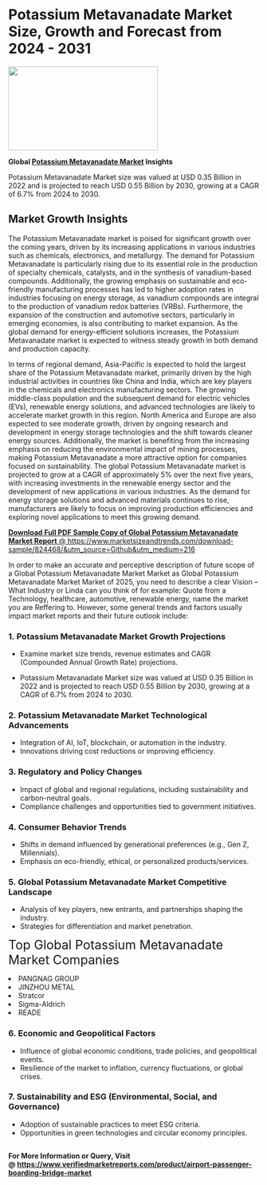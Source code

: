 <H1>Potassium Metavanadate Market Size, Growth and Forecast from 2024 - 2031</H1><img class="aligncenter size-medium wp-image-584254" src="https://thirdeyenews.in/wp-content/uploads/2024/09/Global-Market-Research-300x168.jpeg" alt="" width="300" height="168" /><p><strong>Global&nbsp;<a href="https://www.marketsizeandtrends.com/download-sample/824468/&amp;utm_source=Github&utm_medium=216">Potassium Metavanadate Market</a> Insights</strong></p><p>Potassium Metavanadate Market size was valued at USD 0.35 Billion in 2022 and is projected to reach USD 0.55 Billion by 2030, growing at a CAGR of 6.7% from 2024 to 2030.</p><p><h2>Market Growth Insights</h2> <p>The Potassium Metavanadate market is poised for significant growth over the coming years, driven by its increasing applications in various industries such as chemicals, electronics, and metallurgy. The demand for Potassium Metavanadate is particularly rising due to its essential role in the production of specialty chemicals, catalysts, and in the synthesis of vanadium-based compounds. Additionally, the growing emphasis on sustainable and eco-friendly manufacturing processes has led to higher adoption rates in industries focusing on energy storage, as vanadium compounds are integral to the production of vanadium redox batteries (VRBs). Furthermore, the expansion of the construction and automotive sectors, particularly in emerging economies, is also contributing to market expansion. As the global demand for energy-efficient solutions increases, the Potassium Metavanadate market is expected to witness steady growth in both demand and production capacity. <a href="#"></a></p> <p>In terms of regional demand, Asia-Pacific is expected to hold the largest share of the Potassium Metavanadate market, primarily driven by the high industrial activities in countries like China and India, which are key players in the chemicals and electronics manufacturing sectors. The growing middle-class population and the subsequent demand for electric vehicles (EVs), renewable energy solutions, and advanced technologies are likely to accelerate market growth in this region. North America and Europe are also expected to see moderate growth, driven by ongoing research and development in energy storage technologies and the shift towards cleaner energy sources. Additionally, the market is benefiting from the increasing emphasis on reducing the environmental impact of mining processes, making Potassium Metavanadate a more attractive option for companies focused on sustainability. The global Potassium Metavanadate market is projected to grow at a CAGR of approximately 5% over the next five years, with increasing investments in the renewable energy sector and the development of new applications in various industries. As the demand for energy storage solutions and advanced materials continues to rise, manufacturers are likely to focus on improving production efficiencies and exploring novel applications to meet this growing demand. <a href="#"></p><p><span class=""><strong>Download Full PDF Sample Copy of Global Potassium Metavanadate Market Report</strong> @ <a href="https://www.marketsizeandtrends.com/download-sample/824468/&amp;utm_source=Github&utm_medium=216" target="_blank">https://www.marketsizeandtrends.com/download-sample/824468/&amp;utm_source=Github&utm_medium=216</a></span></p><p>In order to make an accurate and perceptive description of future scope of a Global&nbsp;Potassium Metavanadate Market Market as Global&nbsp;Potassium Metavanadate Market Market of 2025, you need to describe a clear Vision &ndash; What Industry or Linda can you think of for example: Quote from a Technology, healthcare, automotive, renewable energy, name the market you are Reffering to. However, some general trends and factors usually impact market reports and their future outlook include:</p><h3>1.&nbsp;<strong>Potassium Metavanadate Market Growth Projections</strong></h3><ul><li>Examine market size trends, revenue estimates and CAGR (Compounded Annual Growth Rate) projections.</li><li><p>Potassium Metavanadate Market size was valued at USD 0.35 Billion in 2022 and is projected to reach USD 0.55 Billion by 2030, growing at a CAGR of 6.7% from 2024 to 2030.</p></li></ul><h3>2.&nbsp;<strong>Potassium Metavanadate Market Technological Advancements</strong></h3><ul><li>Integration of AI, IoT, blockchain, or automation in the industry.</li><li>Innovations driving cost reductions or improving efficiency.</li></ul><h3>3.&nbsp;<strong>Regulatory and Policy Changes</strong></h3><ul><li>Impact of global and regional regulations, including sustainability and carbon-neutral goals.</li><li>Compliance challenges and opportunities tied to government initiatives.</li></ul><h3>4.&nbsp;<strong>Consumer Behavior Trends</strong></h3><ul><li>Shifts in demand influenced by generational preferences (e.g., Gen Z, Millennials).</li><li>Emphasis on eco-friendly, ethical, or personalized products/services.</li></ul><h3>5.&nbsp;<strong>Global Potassium Metavanadate Market Competitive Landscape</strong></h3><ul><li>Analysis of key players, new entrants, and partnerships shaping the industry.</li><li>Strategies for differentiation and market penetration.</li></ul><p data-pm-slice="1 1 []"><span style="color: inherit; font-family: inherit; font-size: 25px;">Top Global Potassium Metavanadate Market Companies</span></p><div class="" data-test-id=""><p><li>PANGNAG GROUP</li><li> JINZHOU METAL</li><li> Stratcor</li><li> Sigma-Aldrich</li><li> READE</li></p></div><h3>6.&nbsp;<strong>Economic and Geopolitical Factors</strong></h3><ul><li>Influence of global economic conditions, trade policies, and geopolitical events.</li><li>Resilience of the market to inflation, currency fluctuations, or global crises.</li></ul><h3>7.&nbsp;<strong>Sustainability and ESG (Environmental, Social, and Governance)</strong></h3><ul><li>Adoption of sustainable practices to meet ESG criteria.</li><li>Opportunities in green technologies and circular economy principles.</li></ul><h2><strong style="font-size: 14px;">For More Information or Query, Visit @&nbsp;</strong><a style="background-color: #ffffff; font-size: 14px;" href="https://www.marketsizeandtrends.com/report/potassium-metavanadate-market/" target="_blank">https://www.verifiedmarketreports.com/product/airport-passenger-boarding-bridge-market</a></h2>
